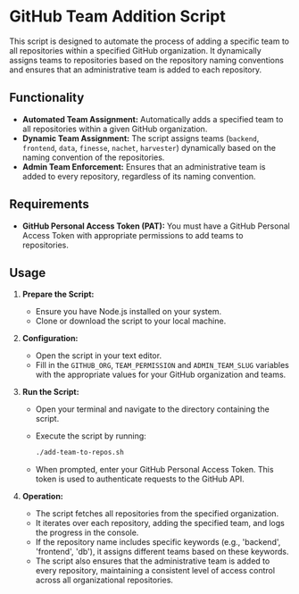 # GitHub Team Addition Script

This script is designed to automate the process of adding a specific team to all
repositories within a specified GitHub organization. It dynamically assigns
teams to repositories based on the repository naming conventions and ensures
that an administrative team is added to each repository.

## Functionality

- **Automated Team Assignment:** Automatically adds a specified team to all
  repositories within a given GitHub organization.
- **Dynamic Team Assignment:** The script assigns teams (`backend`, `frontend`,
  `data`, `finesse`, `nachet`, `harvester`) dynamically based on the naming
  convention of the repositories.
- **Admin Team Enforcement:** Ensures that an administrative team is added to
  every repository, regardless of its naming convention.

## Requirements

- **GitHub Personal Access Token (PAT):** You must have a GitHub Personal Access
  Token with appropriate permissions to add teams to repositories.

## Usage

1. **Prepare the Script:**
   - Ensure you have Node.js installed on your system.
   - Clone or download the script to your local machine.

2. **Configuration:**
   - Open the script in your text editor.
   - Fill in the `GITHUB_ORG`, `TEAM_PERMISSION` and `ADMIN_TEAM_SLUG` variables
     with the appropriate values for your GitHub organization and teams.

3. **Run the Script:**
   - Open your terminal and navigate to the directory containing the script.
   - Execute the script by running:

     ```sh
     ./add-team-to-repos.sh
     ```

   - When prompted, enter your GitHub Personal Access Token. This token is used
     to authenticate requests to the GitHub API.

4. **Operation:**
   - The script fetches all repositories from the specified organization.
   - It iterates over each repository, adding the specified team, and logs the
     progress in the console.
   - If the repository name includes specific keywords (e.g., 'backend',
     'frontend', 'db'), it assigns different teams based on these keywords.
   - The script also ensures that the administrative team is added to every
     repository, maintaining a consistent level of access control across all
     organizational repositories.
